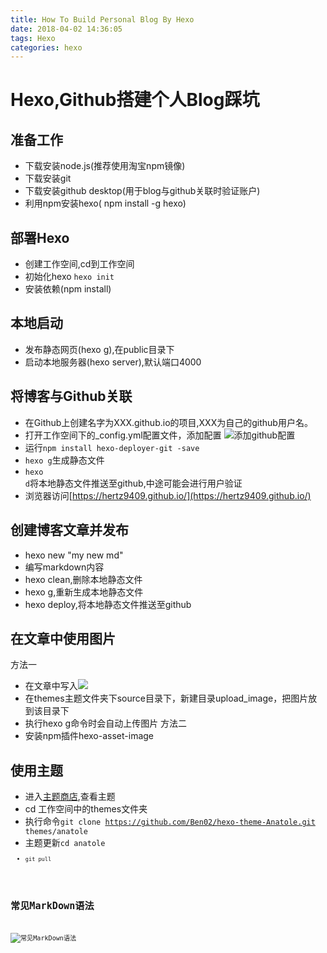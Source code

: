 ```yaml
---
title: How To Build Personal Blog By Hexo
date: 2018-04-02 14:36:05
tags: Hexo
categories: hexo
---
```


# Hexo,Github搭建个人Blog踩坑

## 准备工作
* 下载安装node.js(推荐使用淘宝npm镜像)
* 下载安装git
* 下载安装github desktop(用于blog与github关联时验证账户)
* 利用npm安装hexo( npm install -g hexo)

<!-- more -->

## 部署Hexo
* 创建工作空间,cd到工作空间
* 初始化hexo <code>hexo init</code>
* 安装依赖(npm install)

## 本地启动
* 发布静态网页(hexo g),在public目录下
* 启动本地服务器(hexo server),默认端口4000

## 将博客与Github关联
* 在Github上创建名字为XXX.github.io的项目,XXX为自己的github用户名。
* 打开工作空间下的_config.yml配置文件，添加配置
![添加github配置](./github配置.png)
* 运行<code>npm install hexo-deployer-git -save</code>
* <code>hexo g</code>生成静态文件
* <code>hexo d</code>将本地静态文件推送至github,中途可能会进行用户验证
* 浏览器访问[https://hertz9409.github.io/](https://hertz9409.github.io/)

## 创建博客文章并发布
* hexo new "my new md"
* 编写markdown内容
* hexo clean,删除本地静态文件
* hexo g,重新生成本地静态文件
* hexo deploy,将本地静态文件推送至github

## 在文章中使用图片
方法一
* 在文章中写入<code>![](/upload_image/1.jpg)</code>
* 在themes主题文件夹下source目录下，新建目录upload_image，把图片放到该目录下
* 执行hexo g命令时会自动上传图片
方法二
* 安装npm插件hexo-asset-image

## 使用主题
* 进入[主题商店](https://hexo.io/themes/),查看主题
* cd 工作空间中的themes文件夹
* 执行命令<code>git clone https://github.com/Ben02/hexo-theme-Anatole.git themes/anatole</code>
* 主题更新<code>cd anatole<code>
* <code>git pull</code>


## 常见MarkDown语法
![常见MarkDown语法](./markdown常见语法.png)
